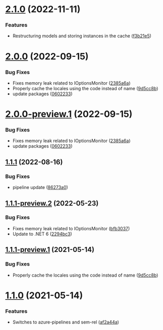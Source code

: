 # [2.1.0](https://github.com/Elders/Localizations.PhraseApp/compare/v2.0.0...v2.1.0) (2022-11-11)


### Features

* Restructuring models and storing instances in the cache ([f3b21e5](https://github.com/Elders/Localizations.PhraseApp/commit/f3b21e59d77f5ee0b08bd319317a73c5de880f8e))

# [2.0.0](https://github.com/Elders/Localizations.PhraseApp/compare/v1.1.1...v2.0.0) (2022-09-15)


### Bug Fixes

* Fixes memory leak related to IOptionsMonitor ([2385a6a](https://github.com/Elders/Localizations.PhraseApp/commit/2385a6a4fa5aba65eb4d5cf6dc472f08b02fa87d))
* Properly cache the locales using the code instead of name ([9d5cc8b](https://github.com/Elders/Localizations.PhraseApp/commit/9d5cc8b67ebf450e2a7ff129bd43442c3e0608ec))
* update packages ([0602233](https://github.com/Elders/Localizations.PhraseApp/commit/060223327e2069841368ca6e669cbff6c6a71f3e))

# [2.0.0-preview.1](https://github.com/Elders/Localizations.PhraseApp/compare/v1.1.1-preview.1...v2.0.0-preview.1) (2022-09-15)


### Bug Fixes

* Fixes memory leak related to IOptionsMonitor ([2385a6a](https://github.com/Elders/Localizations.PhraseApp/commit/2385a6a4fa5aba65eb4d5cf6dc472f08b02fa87d))
* update packages ([0602233](https://github.com/Elders/Localizations.PhraseApp/commit/060223327e2069841368ca6e669cbff6c6a71f3e))

## [1.1.1](https://github.com/Elders/Localizations.PhraseApp/compare/v1.1.0...v1.1.1) (2022-08-16)


### Bug Fixes

* pipeline update ([86273a0](https://github.com/Elders/Localizations.PhraseApp/commit/86273a060da0c9befa15afa41af71e23b21d4d38))

## [1.1.1-preview.2](https://github.com/Elders/Localizations.PhraseApp/compare/v1.1.1-preview.1...v1.1.1-preview.2) (2022-05-23)


### Bug Fixes

* Fixes memory leak related to IOptionsMonitor ([bfb3037](https://github.com/Elders/Localizations.PhraseApp/commit/bfb303781d007ff22db7b92834b0dd28267cc3b1))
* Update to .NET 6 ([2294bc3](https://github.com/Elders/Localizations.PhraseApp/commit/2294bc35bb5dda4e09048d41d931042d2580f1e0))

## [1.1.1-preview.1](https://github.com/Elders/Localizations.PhraseApp/compare/v1.1.0...v1.1.1-preview.1) (2021-05-14)


### Bug Fixes

* Properly cache the locales using the code instead of name ([9d5cc8b](https://github.com/Elders/Localizations.PhraseApp/commit/9d5cc8b67ebf450e2a7ff129bd43442c3e0608ec))

# [1.1.0](https://github.com/Elders/Localizations.PhraseApp/compare/v1.0.0...v1.1.0) (2021-05-14)


### Features

* Switches to azure-pipelines and sem-rel ([af2a44a](https://github.com/Elders/Localizations.PhraseApp/commit/af2a44a5ff2397c1934685cd0f8554504e7fb455))

